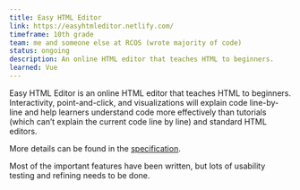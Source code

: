 ```yaml
---
title: Easy HTML Editor
link: https://easyhtmleditor.netlify.com/
timeframe: 10th grade
team: me and someone else at RCOS (wrote majority of code)
status: ongoing
description: An online HTML editor that teaches HTML to beginners.
learned: Vue
---
```

Easy HTML Editor is an online HTML editor that teaches HTML to beginners. Interactivity, point-and-click, and visualizations will explain code line-by-line and help learners understand code more effectively than tutorials (which can’t explain the current code line by line) and standard HTML editors.

More details can be found in the [specification](https://docs.google.com/document/d/1lcrhcePO-ZIB2k28FSUQIIvdViZEv32PejF-ZE7Ztm0/edit).

Most of the important features have been written, but lots of usability testing and refining needs to be done.